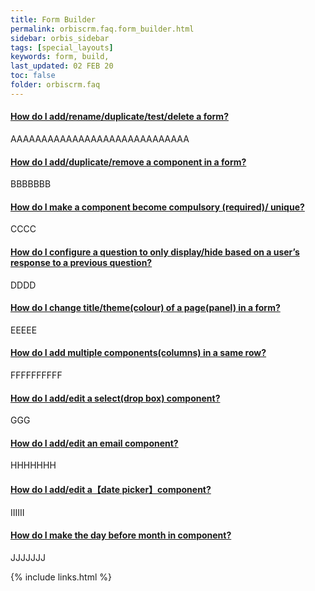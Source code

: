 ```yaml
---
title: Form Builder
permalink: orbiscrm.faq.form_builder.html
sidebar: orbis_sidebar
tags: [special_layouts]
keywords: form, build, 
last_updated: 02 FEB 20
toc: false
folder: orbiscrm.faq
---
```


<div class="panel-group" id="accordion">
    <div class="panel panel-default">
        <div class="panel-heading">
            <h4 class="panel-title">
                <a class="noCrossRef accordion-toggle" data-toggle="collapse" data-parent="#accordion" href="#collapseOne">
                    How do I add/rename/duplicate/test/delete a form?
                </a>
            </h4>
        </div>
        <div id="collapseOne" class="panel-collapse collapse noCrossRef">
            <div class="panel-body">
                AAAAAAAAAAAAAAAAAAAAAAAAAAAAA
            </div>
        </div>
    </div>
    <!-- /.panel -->
    <div class="panel panel-default">
        <div class="panel-heading">
            <h4 class="panel-title">
                <a class="noCrossRef accordion-toggle" data-toggle="collapse" data-parent="#accordion" href="#collapseTwo">
                How do I add/duplicate/remove a component in a form?
                </a>
            </h4>
        </div>
        <div id="collapseTwo" class="panel-collapse collapse noCrossRef">
            <div class="panel-body">
                BBBBBBB
            </div>
        </div>
    </div>
    <!-- /.panel -->
    <div class="panel panel-default">
        <div class="panel-heading">
            <h4 class="panel-title">
                <a class="noCrossRef accordion-toggle" data-toggle="collapse" data-parent="#accordion" href="#collapseThree">
                How do I make a component become compulsory (required)/ unique?
                </a>
            </h4>
        </div>
        <div id="collapseThree" class="panel-collapse collapse noCrossRef">
            <div class="panel-body">
                CCCC
            </div>
        </div>
    </div>
    <!-- /.panel -->
    <div class="panel panel-default">
        <div class="panel-heading">
            <h4 class="panel-title">
                <a class="noCrossRef accordion-toggle" data-toggle="collapse" data-parent="#accordion" href="#collapseFour">
                How do I configure a question to only display/hide based on a user’s response to a previous question?
                </a>
            </h4>
        </div>
        <div id="collapseFour" class="panel-collapse collapse noCrossRef">
            <div class="panel-body">
                DDDD
            </div>
        </div>
    </div>
    <!-- /.panel -->
    <div class="panel panel-default">
        <div class="panel-heading">
            <h4 class="panel-title">
                <a class="noCrossRef accordion-toggle" data-toggle="collapse" data-parent="#accordion" href="#collapseFive">
                How do I change title/theme(colour) of a page(panel) in a form?
                </a>
            </h4>
        </div>
        <div id="collapseFive" class="panel-collapse collapse noCrossRef">
            <div class="panel-body">
                EEEEE
            </div>
        </div>
    </div>
    <!-- /.panel -->
    <div class="panel panel-default">
        <div class="panel-heading">
            <h4 class="panel-title">
                <a class="noCrossRef accordion-toggle" data-toggle="collapse" data-parent="#accordion" href="#collapseSix">
                How do I add multiple components(columns) in a same row?
                </a>
            </h4>
        </div>
        <div id="collapseSix" class="panel-collapse collapse noCrossRef">
            <div class="panel-body">
                FFFFFFFFFF
            </div>
        </div>
    </div>
    <!-- /.panel -->
    <div class="panel panel-default">
        <div class="panel-heading">
            <h4 class="panel-title">
                <a class="noCrossRef accordion-toggle" data-toggle="collapse" data-parent="#accordion" href="#collapseSeven">
                How do I add/edit a select(drop box) component?
                </a>
            </h4>
        </div>
        <div id="collapseSeven" class="panel-collapse collapse noCrossRef">
            <div class="panel-body">
                GGG
            </div>
        </div>
    </div>
    <!-- /.panel -->
    <div class="panel panel-default">
        <div class="panel-heading">
            <h4 class="panel-title">
                <a class="noCrossRef accordion-toggle" data-toggle="collapse" data-parent="#accordion" href="#collapseEight">
                How do I add/edit an email component?
                </a>
            </h4>
        </div>
        <div id="collapseEight" class="panel-collapse collapse noCrossRef">
            <div class="panel-body">
                HHHHHHH
            </div>
        </div>
    </div>
    <!-- /.panel -->
    <div class="panel panel-default">
        <div class="panel-heading">
            <h4 class="panel-title">
                <a class="noCrossRef accordion-toggle" data-toggle="collapse" data-parent="#accordion" href="#collapseNine">
                How do I add/edit a【date picker】component?
                </a>
            </h4>
        </div>
        <div id="collapseNine" class="panel-collapse collapse noCrossRef">
            <div class="panel-body">
                IIIIII
            </div>
        </div>
    </div>
    <!-- /.panel -->
    <div class="panel panel-default">
        <div class="panel-heading">
            <h4 class="panel-title">
                <a class="noCrossRef accordion-toggle" data-toggle="collapse" data-parent="#accordion" href="#collapseTen">
                How do I make the day before month in component?
                </a>
            </h4>
        </div>
        <div id="collapseTen" class="panel-collapse collapse noCrossRef">
            <div class="panel-body">
                JJJJJJJ
            </div>
        </div>
    </div>
    <!-- /.panel -->
</div>
<!-- /.panel-group -->

{% include links.html %}
